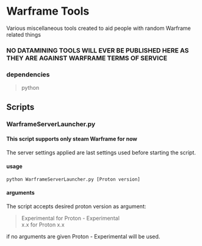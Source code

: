 # Warframe Tools 

Various miscellaneous tools created to aid people with random Warframe related things

### NO DATAMINING TOOLS WILL EVER BE PUBLISHED HERE AS THEY ARE AGAINST WARFRAME TERMS OF SERVICE

### dependencies

> python


## Scripts

### WarframeServerLauncher.py

#### This script supports only steam Warframe for now

The server settings applied are last settings used before starting the script.

#### usage

    python WarframeServerLauncher.py [Proton version]

#### arguments

The script accepts desired proton version as argument:

> Experimental for Proton - Experimental  
> x.x for Proton x.x  

if no arguments are given Proton - Experimental will be used.
